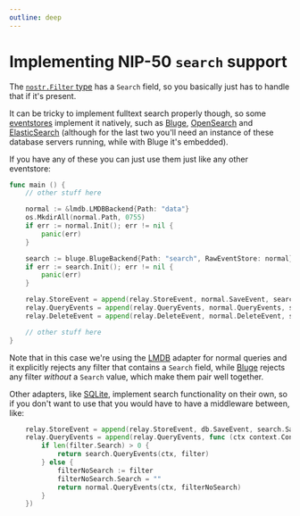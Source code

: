 ```yaml
---
outline: deep
---
```


# Implementing NIP-50 `search` support

The [`nostr.Filter` type](https://pkg.go.dev/github.com/nbd-wtf/go-nostr#Filter) has a `Search` field, so you basically just has to handle that if it's present.

It can be tricky to implement fulltext search properly though, so some [eventstores](../core/eventstore) implement it natively, such as [Bluge](https://pkg.go.dev/fiatjaf.com/nostr/eventstore/bluge), [OpenSearch](https://pkg.go.dev/fiatjaf.com/nostr/eventstore/opensearch) and [ElasticSearch](https://pkg.go.dev/fiatjaf.com/nostr/eventstore/elasticsearch) (although for the last two you'll need an instance of these database servers running, while with Bluge it's embedded).

If you have any of these you can just use them just like any other eventstore:

```go
func main () {
    // other stuff here

	normal := &lmdb.LMDBBackend{Path: "data"}
	os.MkdirAll(normal.Path, 0755)
	if err := normal.Init(); err != nil {
		panic(err)
	}

	search := bluge.BlugeBackend{Path: "search", RawEventStore: normal}
	if err := search.Init(); err != nil {
		panic(err)
	}

	relay.StoreEvent = append(relay.StoreEvent, normal.SaveEvent, search.SaveEvent)
	relay.QueryEvents = append(relay.QueryEvents, normal.QueryEvents, search.QueryEvents)
	relay.DeleteEvent = append(relay.DeleteEvent, normal.DeleteEvent, search.DeleteEvent)

    // other stuff here
}
```

Note that in this case we're using the [LMDB](https://pkg.go.dev/fiatjaf.com/nostr/eventstore/lmdb) adapter for normal queries and it explicitly rejects any filter that contains a `Search` field, while [Bluge](https://pkg.go.dev/fiatjaf.com/nostr/eventstore/bluge) rejects any filter _without_ a `Search` value, which make them pair well together.

Other adapters, like [SQLite](https://pkg.go.dev/fiatjaf.com/nostr/eventstore/sqlite3), implement search functionality on their own, so if you don't want to use that you would have to have a middleware between, like:

```go
	relay.StoreEvent = append(relay.StoreEvent, db.SaveEvent, search.SaveEvent)
	relay.QueryEvents = append(relay.QueryEvents, func (ctx context.Context, filter nostr.Filter) (chan *nostr.Event, error) {
        if len(filter.Search) > 0 {
			return search.QueryEvents(ctx, filter)
        } else {
			filterNoSearch := filter
            filterNoSearch.Search = ""
			return normal.QueryEvents(ctx, filterNoSearch)
		}
	})
```

